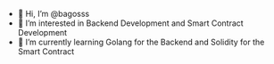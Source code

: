 - 👋 Hi, I’m @bagosss
- 👀 I’m interested in Backend Development and Smart Contract Development
- 🌱 I’m currently learning Golang for the Backend and Solidity for the Smart Contract
<!---
- 💞️ I’m looking to collaborate on ...
- 📫 How to reach me ...

bagosss/bagosss is a ✨ special ✨ repository because its `README.md` (this file) appears on your GitHub profile.
You can click the Preview link to take a look at your changes.
--->
